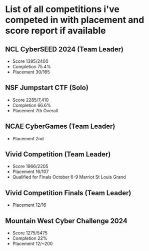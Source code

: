 # List of all competitions i've competed in with placement and score report if available

## NCL CyberSEED 2024 (Team Leader)
- Score 1395/2400
- Completion 75.4%
- Placement 30/165
## NSF Jumpstart CTF (Solo)
- Score 2285/7,410
- Completion 66.6%
- Placement 7th Overall
## NCAE CyberGames (Team Leader)
- Placement 2nd
## Vivid Competition (Team Leader)
- Score 1966/2205
- Placement 16/107
- Qualified for Finals October 6-9 Marriot St Louis Grand
## Vivid Competition Finals (Team Leader)
- Placement 12/16
## Mountain West Cyber Challenge 2024
- Score 1275/5475
- Completion 22%
- Placement 12/~200

